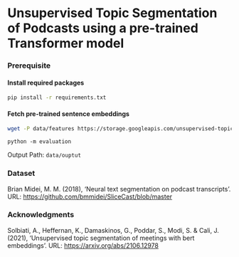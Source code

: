# Unsupervised Topic Segmentation of Podcasts using a pre-trained Transformer model

### Prerequisite 
#### Install required packages
```bash
pip install -r requirements.txt
```
#### Fetch pre-trained sentence embeddings
```bash
wget -P data/features https://storage.googleapis.com/unsupervised-topic-segmentation-seminar/features/embeddings                                                                               ─╯
```
```
python -m evaluation
```
Output Path: `data/ouptut`

### Dataset
Brian Midei, M. M. (2018), ‘Neural text segmentation on podcast transcripts’.
URL: https://github.com/bmmidei/SliceCast/blob/master

### Acknowledgments
Solbiati, A., Heffernan, K., Damaskinos, G., Poddar, S., Modi, S. & Cali, J. (2021),
‘Unsupervised topic segmentation of meetings with bert embeddings’.
URL: https://arxiv.org/abs/2106.12978